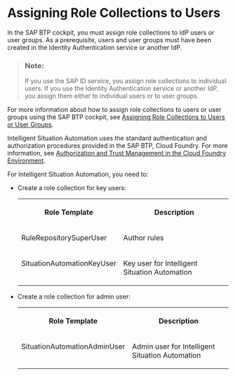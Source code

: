 <!-- loio32a6fbcf1464499d9dfdc59c55f4cd7d -->

# Assigning Role Collections to Users

In the SAP BTP cockpit, you must assign role collections to IdP users or user groups. As a prerequisite, users and user groups must have been created in the Identity Authentication service or another IdP.

> ### Note:  
> If you use the SAP ID service, you assign role collections to individual users. If you use the Identity Authentication service or another IdP, you assign them either to individual users or to user groups.

For more information about how to assign role collections to users or user groups using the SAP BTP cockpit, see [Assigning Role Collections to Users or User Groups](https://help.sap.com/docs/BTP/65de2977205c403bbc107264b8eccf4b/31532c77bd61421e9d40d100fd75ef52.html?locale=en-US).

Intelligent Situation Automation uses the standard authentication and authorization procedures provided in the SAP BTP, Cloud Foundry. For more information, see [Authorization and Trust Management in the Cloud Foundry Environment](https://help.sap.com/viewer/65de2977205c403bbc107264b8eccf4b/Cloud/en-US/6373bb7a96114d619bfdfdc6f505d1b9.html).

For Intelligent Situation Automation, you need to:

-   Create a role collection for key users:


    <table>
    <tr>
    <th valign="top">

    Role Template


    
    </th>
    <th valign="top">

    Description


    
    </th>
    </tr>
    <tr>
    <td valign="top">

    RuleRepositorySuperUser


    
    </td>
    <td valign="top">

    Author rules


    
    </td>
    </tr>
    <tr>
    <td valign="top">

    SituationAutomationKeyUser


    
    </td>
    <td valign="top">

    Key user for Intelligent Situation Automation


    
    </td>
    </tr>
    </table>
    
-   Create a role collection for admin user:


    <table>
    <tr>
    <th valign="top">

    Role Template


    
    </th>
    <th valign="top">

    Description


    
    </th>
    </tr>
    <tr>
    <td valign="top">

    SituationAutomationAdminUser


    
    </td>
    <td valign="top">

    Admin user for Intelligent Situation Automation


    
    </td>
    </tr>
    </table>
    


